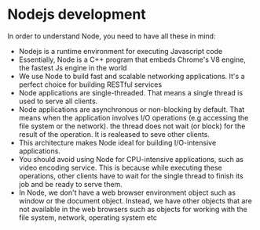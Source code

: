 # Nodejs development

In order to understand Node, you need to have all these in mind:

- Nodejs is a runtime environment for executing Javascript code
- Essentially, Node is a C++ program that embeds Chrome's V8 engine, the fastest Js engine in the world
- We use Node to build fast and scalable networking applications. It's a perfect choice for building RESTful services
- Node applications are single-threaded. That means a single thread is used to serve all clients.
- Node applications are asynchronous or non-blocking by default. That means when the application involves I/O operations (e.g accessing the file system or the network). the thread does not wait (or block) for the result of the operation. It is realeased to seve other clients.
- This architecture makes Node ideal for building I/O-intensive applications.
- You should avoid using Node for CPU-intensive applications, such as video encoding service. This is because while executing these operations, other clients have to wait for the single thread to finish its job and be ready to serve them.
- In Node, we don't have a web browser environment object such as window or the document object. Instead, we have other objects that are not available in the web browsers such as objects for working with the file system, network, operating system etc


